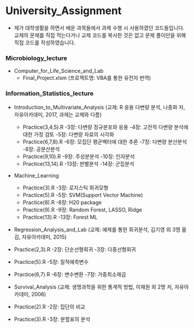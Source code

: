 # University_Assignment

- 제가 대학생활을 하면서 배운 과목들에서 과제 수행 시 사용하였던 코드들입니다. 교제의 문제를 직접 적는다거나 교제 코드를 복사한 것은 없고 문제 풀이만을 위해 직접 코드를 작성하였습니다. 

### Microbiology_lecture

- Computer_for_Life_Science_and_Lab
  - Final_Project.xlsm (프로젝트명: VBA를 통한 유전자 번역)

### Information_Statistics_lecture

- Introduction_to_Multivariate_Analysis (교제: R 응용 다변량 분석, 나종화 저, 자유아카데미, 2017, 과제는 교제와 다름)
  - Practice(3,4,5).R 
    -3장: 다변량 정규분포와 응용 
    -4장: 고전적 다변량 분석에 대한 가정 검토 
    -5장: 다변량 자료의 시각화
  - Practice(6,7,8).R 
    -6장: 모집단 평균벡터에 대한 추론 
    -7장: 다변량 분산분석 
    -8장: 공분산분석
  - Practice(9,10).R 
    -9장: 주성분분석
    -10장: 인자분석
  - Practice(13,14).R 
    -13장: 판별분석 
    -14장: 군집분석
    
- Machine_Learning
  - Practice(3).R 
    -3장: 로지스틱 회귀모형
  - Practice(5).R 
    -5장: SVM(Support Vector Machine)
  - Practice(8).R 
    -8장: H20 package
  - Practice(9).R 
    -9장: Random Forest, LASSO, Ridge
  - Practice(13).R
    -13장: Forest ML
  
 - Regression_Analysis_and_Lab (교제: 예제를 통한 회귀분석, 김기영 외 3명 옮김, 자유아카데미, 2015) 
  - Practice(2,3).R 
    -2장: 단순선형회귀
    -3장: 다중선형회귀
  - Practice(5).R 
    -5장: 질적예측변수
  - Practice(6,7).R 
    -6장: 변수변환
    -7장: 가중최소제곱
  
 - Survival_Analysis (교제: 생명과학을 위한 통계적 방법, 이재원 외 2명 저, 자유아카데미, 2006)
  - Practice(2).R 
    -2장: 집단의 비교
  - Practice(3).R 
    -3장: 분할표의 분석
